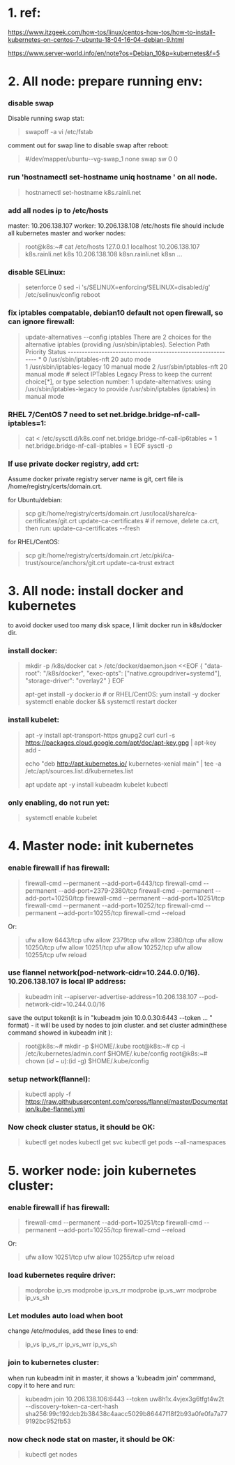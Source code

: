 

# 1. ref:

 https://www.itzgeek.com/how-tos/linux/centos-how-tos/how-to-install-kubernetes-on-centos-7-ubuntu-18-04-16-04-debian-9.html 

 https://www.server-world.info/en/note?os=Debian_10&p=kubernetes&f=5 



# 2. All node: prepare running env:

  ### disable swap
  Disable running swap stat:
   > swapoff -a
   > vi /etc/fstab
   
  comment out for swap line to disable swap after reboot:
   > #/dev/mapper/ubuntu--vg-swap_1 none swap sw 0 0

  ### run 'hostnamectl set-hostname uniq hostname ' on all node. 
   > hostnamectl set-hostname k8s.rainli.net

  ### add all nodes ip to /etc/hosts
  master: 10.206.138.107
  worker: 10.206.138.108 
  /etc/hosts file should include all kubernetes master and worker nodes:

   > root@k8s:~# cat /etc/hosts
   > 127.0.0.1    localhost
   > 10.206.138.107    k8s.rainli.net  k8s
   > 10.206.138.108    k8sn.rainli.net k8sn 
   > ...
   > 

  ### disable SELinux:
   > setenforce 0
   > sed -i 's/SELINUX=enforcing/SELINUX=disabled/g' /etc/selinux/config
   > reboot
   >
   > 

  ### fix iptables compatable, debian10 default not open firewall, so can ignore firewall:

   > update-alternatives --config iptables
   > There are 2 choices for the alternative iptables (providing /usr/sbin/iptables).   Selection    Path                       Priority   Status 
   > \------------------------------------------------------------ 
   > \* 0            /usr/sbin/iptables-nft      20        auto mode   
   > 1            /usr/sbin/iptables-legacy   10        manual mode
   > 2            /usr/sbin/iptables-nft      20        manual mode 
   > \# select IPTables Legacy Press <enter> to keep the current choice[*], or type selection number: 1 
   > update-alternatives: using /usr/sbin/iptables-legacy to provide /usr/sbin/iptables (iptables) in manual mode 
   >
   > 

  ### RHEL 7/CentOS 7 need to set net.bridge.bridge-nf-call-iptables=1:
   > cat <<EOF > /etc/sysctl.d/k8s.conf
   > net.bridge.bridge-nf-call-ip6tables = 1
   > net.bridge.bridge-nf-call-iptables = 1
   > EOF
   > sysctl -p
   >
   > 

  ### If use private docker registry, add crt:
  Assume docker private registry server name is git, cert file is /home/registry/certs/domain.crt.

  for Ubuntu/debian:
   > scp git:/home/registry/certs/domain.crt /usr/local/share/ca-certificates/git.crt
   > update-ca-certificates
   > \# if remove, delete ca.crt, then run: update-ca-certificates --fresh
   > 

  for RHEL/CentOS:
   > scp git:/home/registry/certs/domain.crt /etc/pki/ca-trust/source/anchors/git.crt
   > update-ca-trust extract



# 3. All node: install docker and kubernetes
  to avoid docker used too many disk space, I limit docker run in k8s/docker dir.

  ### install docker:

   > mkdir -p /k8s/docker
   > cat > /etc/docker/daemon.json <<EOF
   > {
   > "data-root": "/k8s/docker",
   > "exec-opts": ["native.cgroupdriver=systemd"],
   > "storage-driver": "overlay2"
   > }
   > EOF
   >
   > apt-get install -y docker.io 
   > \# or RHEL/CentOS: yum install -y docker
   > systemctl enable docker && systemctl restart docker
   >
   > 



  ### install kubelet:

   > apt -y install apt-transport-https gnupg2 curl
   > curl -s https://packages.cloud.google.com/apt/doc/apt-key.gpg | apt-key add -
   >
   > echo "deb http://apt.kubernetes.io/ kubernetes-xenial main" | tee -a /etc/apt/sources.list.d/kubernetes.list
   >
   > apt update
   > apt -y install kubeadm kubelet kubectl
   >
   > 



  ### only enabling, do not run yet:

   > systemctl enable kubelet
   >





# 4. Master node: init kubernetes 
  ### enable firewall if has firewall:
   > firewall-cmd --permanent --add-port=6443/tcp
   > firewall-cmd --permanent --add-port=2379-2380/tcp
   > firewall-cmd --permanent --add-port=10250/tcp
   > firewall-cmd --permanent --add-port=10251/tcp
   > firewall-cmd --permanent --add-port=10252/tcp
   > firewall-cmd --permanent --add-port=10255/tcp
   > firewall-cmd --reload
   > 

  Or:
   > ufw allow 6443/tcp
   > ufw allow 2379tcp
   > ufw allow 2380/tcp
   > ufw allow 10250/tcp
   > ufw allow 10251/tcp
   > ufw allow 10252/tcp
   > ufw allow 10255/tcp
   > ufw reload
   > 

  ### use flannel network(pod-network-cidr=10.244.0.0/16). 10.206.138.107 is local IP address:
   > kubeadm init --apiserver-advertise-address=10.206.138.107 --pod-network-cidr=10.244.0.0/16
   > 

  save the output token(it is in "kubeadm join 10.0.0.30:6443 --token ... " format) - it will be used by nodes to join cluster. and set cluster admin(these command showed in kubeadm init ):
  > root@k8s:~#   mkdir -p $HOME/.kube
  > root@k8s:~# cp -i /etc/kubernetes/admin.conf $HOME/.kube/config
  > root@k8s:~# chown $(id -u):$(id -g) $HOME/.kube/config
  > 

  ### setup network(flannel):
   > kubectl apply -f https://raw.githubusercontent.com/coreos/flannel/master/Documentation/kube-flannel.yml

  ### Now check cluster status, it should be OK:
   > kubectl get nodes
   > kubectl get svc
   > kubectl get pods --all-namespaces
   > 

# 5. worker node: join kubernetes cluster:
  ### enable firewall if has firewall:
   >firewall-cmd --permanent --add-port=10251/tcp
   >firewall-cmd --permanent --add-port=10255/tcp
   >firewall-cmd --reload
   >

  Or:
   > ufw allow 10251/tcp
   > ufw allow 10255/tcp
   > ufw reload
   > 

  ### load kubernetes require driver:
   > modprobe ip_vs
   > modprobe ip_vs_rr
   > modprobe ip_vs_wrr
   > modprobe ip_vs_sh
   > 

  ### Let modules auto load when boot
  change /etc/modules, add these lines to end:
   > ip_vs
   > ip_vs_rr
   > ip_vs_wrr
   > ip_vs_sh
   > 

  ### join to kubernetes cluster:
  when run kubeadm init in master, it shows a 'kubeadm join' commmand, copy it to here and run:
   > kubeadm join 10.206.138.106:6443 --token uw8h1x.4vjex3g6tfgt4w2t \
--discovery-token-ca-cert-hash sha256:99c192dcb2b38438c4aacc5029b86447f18f2b93a0fe0fa7a779192bc952fb53

  ### now check node stat on master, it should be OK:
   > kubectl get nodes
   > 
